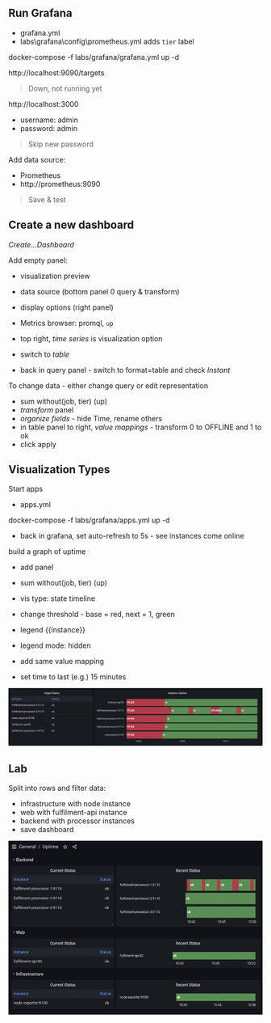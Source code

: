 
## Run Grafana

- grafana.yml
- labs\grafana\config\prometheus.yml adds `tier` label

docker-compose -f labs/grafana/grafana.yml up -d

http://localhost:9090/targets

> Down, not running yet

http://localhost:3000

- username: admin
- password: admin

> Skip new password

Add data source:

- Prometheus
- http://prometheus:9090

> Save & test

## Create a new dashboard

_Create...Dashboard_

Add empty panel:

- visualization preview
- data source (bottom panel 0 query & transform)
- display options (right panel)

- Metrics browser: promql, `up`
- top right, _time series_ is visualization option
- switch to _table_
- back in query panel - switch to format=table and check _Instant_


To change data - either change query or edit representation

- sum without(job, tier) (up)
- _transform_ panel
- _organize fields_ - hide Time, rename others
- in table panel to right, _value mappings_ - transform 0 to OFFLINE and 1 to ok
- click apply

## Visualization Types

Start apps

- apps.yml

docker-compose -f labs/grafana/apps.yml up -d

- back in grafana, set auto-refresh to 5s - see instances come online

build a graph of uptime

- add panel
- sum without(job, tier) (up)
- vis type: state timeline
- change threshold - base = red, next = 1, green
- legend {{instance}}
- legend mode: hidden
- add same value mapping

- set time to last (e.g.) 15 minutes

![](../../img/grafana-uptime.png)

## Lab

Split into rows and filter data:

- infrastructure with node instance
- web with fulfilment-api instance
- backend with processor instances
- save dashboard

![](../../img/grafana-uptime-dashboard.png)


